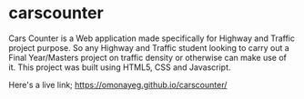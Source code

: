 # carscounter

Cars Counter is a Web application made specifically for Highway and Traffic project purpose. So any Highway and Traffic student looking to carry out a Final Year/Masters project on traffic density or otherwise can make use of it.
This project was built using HTML5, CSS and Javascript.

Here's a live link; https://omonayeg.github.io/carscounter/
